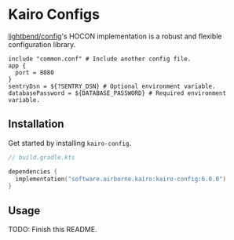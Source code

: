 # Kairo Configs

[lightbend/config](https://github.com/lightbend/config)'s HOCON implementation
is a robust and flexible configuration library.

```hocon
include "common.conf" # Include another config file.
app {
  port = 8080
}
sentryDsn = ${?SENTRY_DSN} # Optional environment variable.
databasePassword = ${DATABASE_PASSWORD} # Required environment variable.
```

## Installation

Get started by installing `kairo-config`.

```kotlin
// build.gradle.kts

dependencies {
  implementation("software.airborne.kairo:kairo-config:6.0.0")
}
```

## Usage

TODO: Finish this README.
